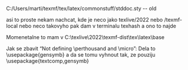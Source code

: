 C:/Users/marti/texmf/tex/latex/commonstuff/stddoc.sty -- old

asi to proste nekam nachcat, kde je neco jako texlive/2022 nebo /texmf-local nebo neco takovyho
pak dam v terminalu texhash a ono to najde

Momenetalne to mam  v C:\texlive\2022\texmf-dist\tex\latex\base

Jak se zbavit “Not defining \perthousand and \micro”: Dela to \usepackage{gensymb} a da se tomu vyhnout tak, ze pouziju \usepackage{textcomp,gensymb}
